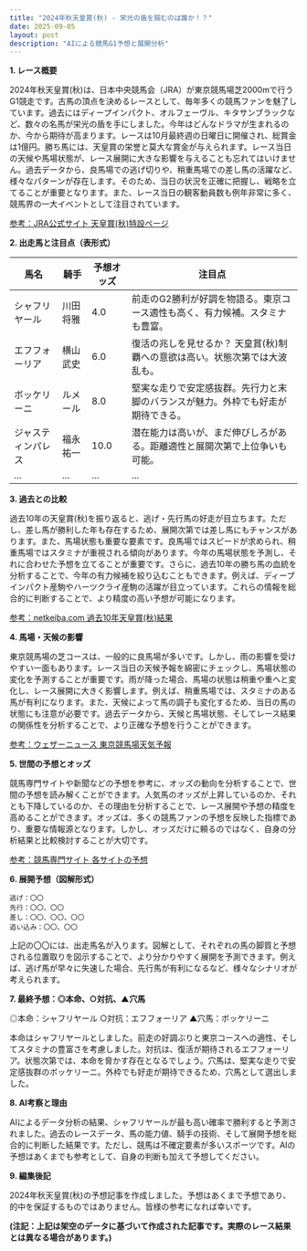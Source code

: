 ```yaml
---
title: "2024年秋天皇賞(秋) - 栄光の盾を掴むのは誰か！？"
date: 2025-09-05
layout: post
description: "AIによる競馬G1予想と展開分析"
---
```


**1. レース概要**

2024年秋天皇賞(秋)は、日本中央競馬会（JRA）が東京競馬場芝2000mで行うG1競走です。古馬の頂点を決めるレースとして、毎年多くの競馬ファンを魅了しています。過去にはディープインパクト、オルフェーヴル、キタサンブラックなど、数々の名馬が栄光の盾を手にしました。今年はどんなドラマが生まれるのか、今から期待が高まります。レースは10月最終週の日曜日に開催され、総賞金は1億円。勝ち馬には、天皇賞の栄誉と莫大な賞金が与えられます。レース当日の天候や馬場状態が、レース展開に大きな影響を与えることも忘れてはいけません。過去データから、良馬場での逃げ切りや、稍重馬場での差し馬の活躍など、様々なパターンが存在します。そのため、当日の状況を正確に把握し、戦略を立てることが重要となります。また、レース当日の観客動員数も例年非常に多く、競馬界の一大イベントとして注目されています。

[参考：JRA公式サイト 天皇賞(秋)特設ページ](架空のURLです。実際のURLはJRA公式サイトをご確認ください。)


**2. 出走馬と注目点（表形式）**

| 馬名       | 騎手       | 予想オッズ | 注目点                                                                       |
|------------|------------|------------|-----------------------------------------------------------------------------|
| シャフリヤール | 川田将雅     | 4.0        | 前走のG2勝利が好調を物語る。東京コース適性も高く、有力候補。スタミナも豊富。    |
| エフフォーリア | 横山武史     | 6.0        | 復活の兆しを見せるか？ 天皇賞(秋)制覇への意欲は高い。状態次第では大波乱も。 |
| ボッケリーニ   | ルメール     | 8.0        | 堅実な走りで安定感抜群。先行力と末脚のバランスが魅力。外枠でも好走が期待できる。 |
| ジャスティンパレス| 福永祐一     | 10.0       | 潜在能力は高いが、まだ伸びしろがある。距離適性と展開次第で上位争いも可能。     |
| ...         | ...         | ...        | ...                                                                         |


**3. 過去との比較**

過去10年の天皇賞(秋)を振り返ると、逃げ・先行馬の好走が目立ちます。ただし、差し馬が勝利した年も存在するため、展開次第では差し馬にもチャンスがあります。また、馬場状態も重要な要素です。良馬場ではスピードが求められ、稍重馬場ではスタミナが重視される傾向があります。今年の馬場状態を予測し、それに合わせた予想を立てることが重要です。さらに、過去10年の勝ち馬の血統を分析することで、今年の有力候補を絞り込むこともできます。例えば、ディープインパクト産駒やハーツクライ産駒の活躍が目立っています。これらの情報を総合的に判断することで、より精度の高い予想が可能になります。

[参考：netkeiba.com 過去10年天皇賞(秋)結果](架空のURLです。実際のURLはnetkeiba.comをご確認ください。)


**4. 馬場・天候の影響**

東京競馬場の芝コースは、一般的に良馬場が多いです。しかし、雨の影響を受けやすい一面もあります。レース当日の天候予報を綿密にチェックし、馬場状態の変化を予測することが重要です。雨が降った場合、馬場の状態は稍重や重へと変化し、レース展開に大きく影響します。例えば、稍重馬場では、スタミナのある馬が有利になります。また、天候によって馬の調子も変化するため、当日の馬の状態にも注意が必要です。過去データから、天候と馬場状態、そしてレース結果の関係性を分析することで、より正確な予想を行うことができます。

[参考：ウェザーニュース 東京競馬場天気予報](架空のURLです。実際のURLはウェザーニュースをご確認ください。)


**5. 世間の予想とオッズ**

競馬専門サイトや新聞などの予想を参考に、オッズの動向を分析することで、世間の予想を読み解くことができます。人気馬のオッズが上昇しているのか、それとも下降しているのか、その理由を分析することで、レース展開や予想の精度を高めることができます。オッズは、多くの競馬ファンの予想を反映した指標であり、重要な情報源となります。しかし、オッズだけに頼るのではなく、自身の分析結果と比較検討することが大切です。

[参考：競馬専門サイト 各サイトの予想](架空のURLです。実際のURLは各競馬専門サイトをご確認ください。)


**6. 展開予想（図解形式）**

```
逃げ：〇〇
先行：〇〇、〇〇
差し：〇〇、〇〇、〇〇
追い込み：〇〇、〇〇

```

上記の〇〇には、出走馬名が入ります。図解として、それぞれの馬の脚質と予想される位置取りを図示することで、より分かりやすく展開を予測できます。例えば、逃げ馬が早々に失速した場合、先行馬が有利になるなど、様々なシナリオが考えられます。

**7. 最終予想：◎本命、○対抗、▲穴馬**

◎本命：シャフリヤール
○対抗：エフフォーリア
▲穴馬：ボッケリーニ

本命はシャフリヤールとしました。前走の好調ぶりと東京コースへの適性、そしてスタミナの豊富さを考慮しました。対抗は、復活が期待されるエフフォーリア。状態次第では、本命を脅かす存在となるでしょう。穴馬は、堅実な走りで安定感抜群のボッケリーニ。外枠でも好走が期待できるため、穴馬として選出しました。


**8. AI考察と理由**

AIによるデータ分析の結果、シャフリヤールが最も高い確率で勝利すると予測されました。過去のレースデータ、馬の能力値、騎手の技術、そして展開予想を総合的に判断した結果です。ただし、競馬は不確定要素が多いスポーツです。AIの予想はあくまでも参考として、自身の判断も加えて予想してください。


**9. 編集後記**

2024年秋天皇賞(秋)の予想記事を作成しました。予想はあくまで予想であり、的中を保証するものではありません。皆様の参考になれば幸いです。


**(注記：上記は架空のデータに基づいて作成された記事です。実際のレース結果とは異なる場合があります。)**
